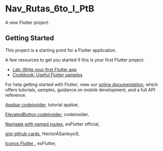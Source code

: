 # Nav_Rutas_6to_I_PtB

A new Flutter project.

## Getting Started

This project is a starting point for a Flutter application.

A few resources to get you started if this is your first Flutter project:

- [Lab: Write your first Flutter app](https://flutter.dev/docs/get-started/codelab)
- [Cookbook: Useful Flutter samples](https://flutter.dev/docs/cookbook)

For help getting started with Flutter, view our
[online documentation](https://flutter.dev/docs), which offers tutorials,
samples, guidance on mobile development, and a full API reference.

[Appbar codeinsider](https://codesinsider.com/flutter-appbar-example-tutorial/), tutorial appbar,

[ElevatedButton codeinsider](https://codesinsider.com/flutter-elevatedbutton-example/), codeinsider,

[Navigate with named routes](https://docs.flutter.dev/cookbook/navigation/named-routes), esFlutter official,

[gist github cards](https://gist.github.com/HectorASantoyoS/ff348bf4ac37dba17ab545022dbd1af4), HectorASantoyoS,

[Iconos Flutter ](https://api.flutter.dev/flutter/material/Icons-class.html), esFlutter,